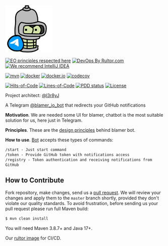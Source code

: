 <img src="https://raw.githubusercontent.com/Blamer-io/blamer/main/blamer-bot.svg" width="150" alt="blamer-bot"/>

[![EO principles respected here](https://www.elegantobjects.org/badge.svg)](https://www.elegantobjects.org)
[![DevOps By Rultor.com](https://www.rultor.com/b/blamer-io/bot)](https://www.rultor.com/p/Blamer-io/bot)
[![We recommend IntelliJ IDEA](https://www.elegantobjects.org/intellij-idea.svg)](https://www.jetbrains.com/idea/)
<br>

[![mvn](https://github.com/Blamer-io/bot/actions/workflows/mvn.yaml/badge.svg)](https://github.com/Blamer-io/bot/actions/workflows/mvn.yaml)
[![docker](https://github.com/Blamer-io/bot/actions/workflows/docker.yaml/badge.svg)](https://github.com/Blamer-io/bot/actions/workflows/docker.yaml)
[![docker.io](https://img.shields.io/docker/v/l3r8y/blamer-bot/latest)](https://hub.docker.com/repository/docker/l3r8y/blamer-bot/general)
[![codecov](https://codecov.io/gh/Blamer-io/bot/branch/master/graph/badge.svg?token=CC9UR3TRCW)](https://codecov.io/gh/Blamer-io/bot)

[![Hits-of-Code](https://hitsofcode.com/github/Blamer-io/bot)](https://hitsofcode.com/view/github/Blamer-io/bot)
[![Lines-of-Code](https://tokei.rs/b1/github/Blamer-io/bot)](https://github.com/Blamer-io/bot)
[![PDD status](http://www.0pdd.com/svg?name=Blamer-io/bot)](http://www.0pdd.com/p?name=Blamer-io/bot)
[![License](https://img.shields.io/badge/license-MIT-green.svg)](https://github.com/Blamer-io/bot/blob/master/LICENSE.txt)

Project architect: [@l3r8yJ](https://github.com/l3r8yJ)

A Telegram [@blamer_io_bot](https://t.me/blamer_io_bot) that redirects your GitHub notifications

**Motivation**. We are needed some UI for blamer, chatbot is the most suitable solution for us, here just in Telegram. 

**Principles**. These are the [design principles](https://www.elegantobjects.org/#principles) behind blamer bot.

**How to use**. [Bot](https://t.me/blamer_io_bot) accepts these types of commands:
```text
/start - Just start command
/token - Provide GitHub token with notifications access
/registry - Token authentication and receiving notifications from GitHub
```

## How to Contribute

Fork repository, make changes, send us a [pull request](https://www.yegor256.com/2014/04/15/github-guidelines.html).
We will review your changes and apply them to the `master` branch shortly,
provided they don't violate our quality standards. To avoid frustration,
before sending us your pull request please run full Maven build:

```bash
$ mvn clean install
```

You will need Maven 3.8.7+ and Java 17+.

Our [rultor image](https://github.com/eo-cqrs/eo-kafka-rultor-image) for CI/CD.
